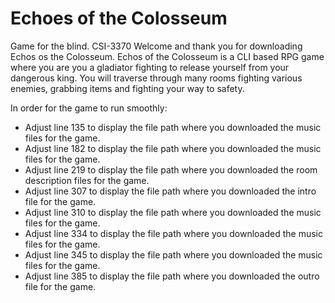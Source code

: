 # Echoes of the Colosseum
Game for the blind. CSI-3370
Welcome and thank you for downloading Echos os the Colosseum. Echos of the Colosseum is a CLI based RPG game where you are you a gladiator fighting to release yourself from your dangerous king. You will traverse through many rooms fighting various enemies, grabbing items and fighting your way to safety. 

In order for the game to run smoothly:
- Adjust line 135 to display the file path where you downloaded the music files for the game.
- Adjust line 182 to display the file path where you downloaded the music files for the game.
- Adjust line 219 to display the file path where you downloaded the room description files for the game.
- Adjust line 307 to display the file path where you downloaded the intro file for the game.
- Adjust line 310 to display the file path where you downloaded the music files for the game.
- Adjust line 334 to display the file path where you downloaded the music files for the game.
- Adjust line 345 to display the file path where you downloaded the music files for the game.
- Adjust line 385 to display the file path where you downloaded the outro file for the game.
